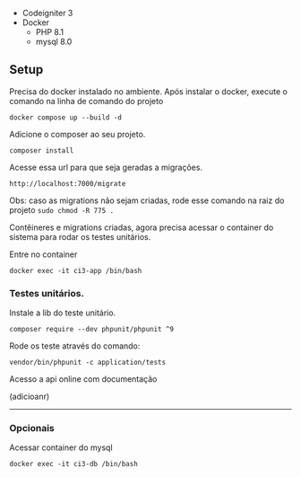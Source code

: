 

- Codeigniter 3
- Docker 
  * PHP 8.1
  * mysql 8.0


## Setup

Precisa do docker instalado no ambiente. Após instalar o docker, execute o comando na linha de comando do projeto

`docker compose up --build -d`

Adicione o composer ao seu projeto.

`composer install`

Acesse essa url para que seja geradas a migrações.

`http://localhost:7000/migrate`

Obs: caso as migrations não sejam criadas, rode esse comando na raiz do projeto `sudo chmod -R 775 .`

Contêineres e migrations criadas, agora precisa acessar o container do sistema para rodar os testes unitários. 

Entre no container

`docker exec -it ci3-app /bin/bash`

### Testes unitários.

Instale a lib do teste unitário.

`composer require --dev phpunit/phpunit ^9`

Rode os teste através do comando:

`vendor/bin/phpunit -c application/tests`


Acesso a api online com documentação

(adicioanr)

---
### Opcionais
Acessar container do mysql

`docker exec -it ci3-db /bin/bash`

